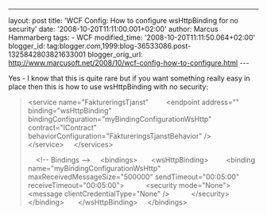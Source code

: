 ---
layout: post
title: 'WCF Config: How to configure wsHttpBinding for
no security'
date: '2008-10-20T11:11:00.001+02:00'
author: Marcus
Hammarberg
tags: - WCF modified_time: '2008-10-20T11:11:50.064+02:00'
blogger_id: tag:blogger.com,1999:blog-36533086.post-1325842803821633001
blogger_orig_url: http://www.marcusoft.net/2008/10/wcf-config-how-to-configure.html ---

Yes - I know that this is quite rare but if you want something really
easy in place then this is how to use wsHttpBinding with no security:

> \<service name="FaktureringsTjanst"
>         \<endpoint address=""
> binding="wsHttpBinding"
> bindingConfiguration="myBindingConfigurationWsHttp"
> contract="IContract"
> behaviorConfiguration="FaktureringsTjanstBehavior" /\>
>       \</service\>
>     \</services\>
>
>     \<!-- Bindings --\>
>     \<bindings\>
>       \<wsHttpBinding\>
>         \<binding name="myBindingConfigurationWsHttp"
> maxReceivedMessageSize="500000"
> sendTimeout="00:05:00"
> receiveTimeout="00:05:00"\>
>           \<security mode="None"\>
>             \<message clientCredentialType="None" /\>
>           \</security\>
>         \</binding\>
>       \</wsHttpBinding\>
>     \</bindings\>
